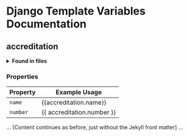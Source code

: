 # Django Template Variables Documentation

## accreditation

<details class="expandable-section">
<summary><strong>Found in files</strong></summary>

- [AARHUSFIRE] - [templates] - [Service Report (Prompts)](https://AARHUSFIRE.onuptick.com/configuration/templates)
- [ABACUSFAS] - [emails] - [test](https://ABACUSFAS.onuptick.com/configuration/emails)

</details>

### Properties

| Property | Example Usage |
|----------|---------------|
| `name` | {{accreditation.name}} |
| `number` | {{ accreditation.number }} |

... [Content continues as before, just without the Jekyll front matter] ...